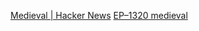 
[Medieval | Hacker News](https://news.ycombinator.com/item?id=41176831)
[EP–1320 medieval](https://teenage.engineering/products/ep-1320)
